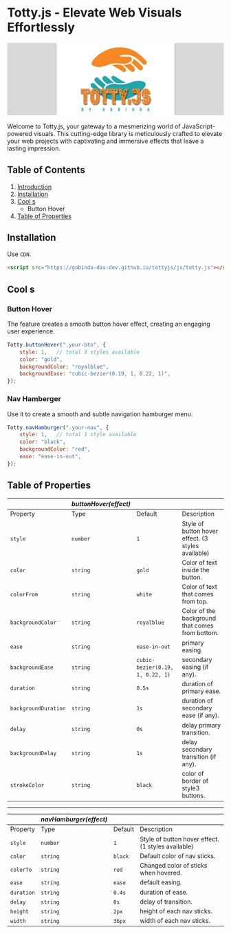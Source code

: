 # Totty.js - Elevate Web Visuals Effortlessly

![Totty.js Logo](https://raw.githubusercontent.com/gobinda-das-dev/tottyjs-media/main/images/totty%20js%20banner.jpg)

Welcome to Totty.js, your gateway to a mesmerizing world of JavaScript-powered visuals. This cutting-edge library is meticulously crafted to elevate your web projects with captivating and immersive effects that leave a lasting impression.

## Table of Contents

1. [Introduction](#introduction)
2. [Installation](#installation)
3. [Cool s](#cool-effects)
   - Button Hover
4. [Table of Properties](#table-of-properties)


## Installation
Use `CDN`.
```html
<script src="https://gobinda-das-dev.github.io/tottyjs/js/totty.js"></script>
```


## Cool s
### Button Hover

The feature creates a smooth button hover effect, creating an engaging user experience.

```javascript
Totty.buttonHover(".your-btn", {
    style: 1,   // total 3 styles available
    color: "gold",
    backgroundColor: "royalblue",
    backgroundEase: "cubic-bezier(0.19, 1, 0.22, 1)",
});
```
### Nav Hamberger

Use it to create a smooth and subtle navigation hamburger menu.

```javascript
Totty.navHamburger(".your-nav", {
    style: 1,   // total 1 style available
    color: "black",
    backgroundColor: "red",
    ease: "ease-in-out",
});
```








## Table of Properties
|                      | *buttonHover(effect)*|                                   |                                                   |
| -------------------- | -------------------- | --------------------------------- | ------------------------------------------------- |
| Property             | Type                 | Default                           | Description                                       |
| `style`              | `number`             | `1`                               | Style of button hover effect. (3 styles available)|
| `color`              | `string`             | `gold`                            | Color of text inside the button.                  |
| `colorFrom`          | `string`             | `white`                           | Color of text that comes from top.                |
| `backgroundColor`    | `string`             | `royalblue`                       | Color of the background that comes from bottom.   |
| `ease`               | `string`             | `ease-in-out`                     | primary easing.                                   |
| `backgroundEase`     | `string`             | `cubic-bezier(0.19, 1, 0.22, 1)`  | secondary easing (if any).                        |
| `duration`           | `string`             | `0.5s`                            | duration of primary ease.                         |
| `backgroundDuration` | `string`             | `1s`                              | duration of secondary ease (if any).              |
| `delay`              | `string`             | `0s`                              | delay primary transition.                         |
| `backgroundDelay`    | `string`             | `1s`                              | delay secondary transition (if any).              |
| `strokeColor`        | `string`             | `black`                           | color of border of style3 buttons.                |
<hr />

|                      |*navHamburger(effect)*|                                   |                                                   |
| -------------------- | -------------------- | --------------------------------- | ------------------------------------------------- |
| Property             | Type                 | Default                           | Description                                       |
| `style`              | `number`             | `1`                               | Style of button hover effect. (1 styles available)|
| `color`              | `string`             | `black`                           | Default color of nav sticks.                      |
| `colorTo`            | `string`             | `red`                             | Changed color of sticks when hovered.             |
| `ease`               | `string`             | `ease`                            | default easing.                                   |
| `duration`           | `string`             | `0.4s`                            | duration of ease.                                 |
| `delay`              | `string`             | `0s`                              | delay of transition.                              |
| `height`             | `string`             | `2px`                             | height of each nav sticks.                        |
| `width`              | `string`             | `36px`                            | width of each nav sticks.                         |
